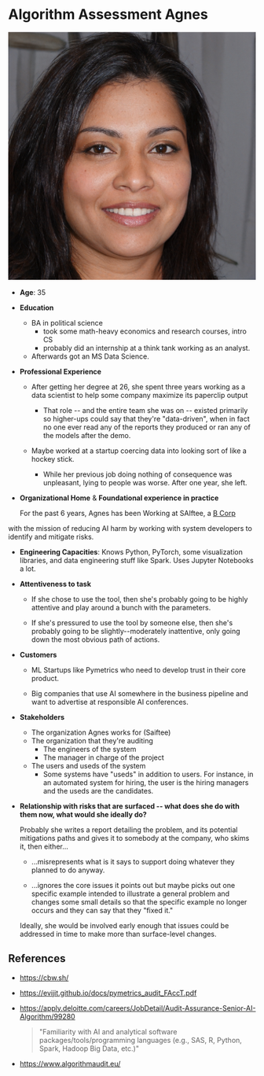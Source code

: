 # Algorithm Assessment Agnes

![Headshot of Agnes](./images/image2.png)

- **Age**: 35

- **Education**
  - BA in political science
    - took some math-heavy economics and research courses, intro CS
    - probably did an internship at a think tank working as an analyst.
  - Afterwards got an MS Data Science.

- **Professional Experience**
  - After getting her degree at 26, she spent three years 
    working as a data scientist to help some company 
    maximize its paperclip output

    - That role -- and the entire team she was on --
      existed primarily so higher-ups
      could say that they're "data-driven",
      when in fact no one ever read any of the reports they produced
      or ran any of the models after the demo.

  - Maybe worked at a startup coercing data 
    into looking sort of like a hockey stick.
      
    - While her previous job doing nothing 
      of consequence was unpleasant,
      lying to people was worse.
      After one year, she left.

- **Organizational Home** & **Foundational experience in practice**

  For the past 6 years, Agnes has been Working at SAIftee, 
  a [B Corp](https://en.wikipedia.org/wiki/Benefit_corporation)
<!-- ^^^^^^ Sort of a compromise between for-profit and non-profit -->
  with the mission of reducing AI harm
  by working with system developers 
  to identify and mitigate risks.

- **Engineering Capacities**:
  Knows Python, PyTorch, some visualization libraries,
  and data engineering stuff like Spark.
  Uses Jupyter Notebooks a lot.

- **Attentiveness to task**
  - If she chose to use the tool,
    then she's probably going to be highly attentive
    and play around a bunch with the parameters.

  - If she's pressured to use the tool by someone else,
    then she's probably going to be slightly--moderately inattentive,
    only going down the most obvious path of actions.

- **Customers**
  - ML Startups like Pymetrics who need 
    to develop trust in their core product.

  - Big companies that use AI somewhere in the business pipeline
    and want to advertise at responsible AI conferences.

- **Stakeholders**
  - The organization Agnes works for (Saiftee)
  - The organization that they're auditing
    - The engineers of the system
    - The manager in charge of the project
  - The users and useds of the system
    - Some systems have "useds" in addition to users.
      For instance, in an automated system for hiring,
      the user is the hiring managers
      and the useds are the candidates.

- **Relationship with risks that are surfaced -- 
  what does she do with them now, what would she ideally do?**

  Probably she writes a report detailing the problem,
  and its potential mitigations paths
  and gives it to somebody at the company, who skims it,
  then either...

  - ...misrepresents what is it says
    to support doing whatever they planned to do anyway.

  - ...ignores the core issues it points out
    but maybe picks out one specific example
    intended to illustrate a general problem
    and changes some small details so that the specific example
    no longer occurs and they can say that they "fixed it."

  Ideally, she would be involved early enough
  that issues could be addressed in time 
  to make more than surface-level changes.


## References

- <https://cbw.sh/>

- <https://evijit.github.io/docs/pymetrics_audit_FAccT.pdf>

- <https://apply.deloitte.com/careers/JobDetail/Audit-Assurance-Senior-AI-Algorithm/99280>
  > "Familiarity with AI and analytical software packages/tools/programming languages (e.g., SAS, R, Python, Spark, Hadoop Big Data, etc.)"

- <https://www.algorithmaudit.eu/>

